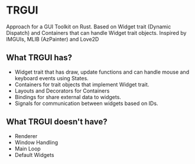 # TRGUI
Approach for a GUI Toolkit on Rust. Based on Widget trait (Dynamic Dispatch) and Containers that can handle Widget trait objects. Inspired by IMGUIs, MLIB (AzPainter) and Love2D

## What TRGUI has?
* Widget trait that has draw, update functions and can handle mouse and keyboard events using States.
* Containers for trait objects that implement Widget trait.
* Layouts and Decorators for Containers
* Bindings for share external data to widgets.
* Signals for communication between widgets based on IDs.

## What TRGUI doesn't have?
* Renderer
* Window Handling
* Main Loop
* Default Widgets
